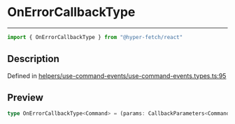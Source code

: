 

# OnErrorCallbackType

<div class="api-docs__separator" data-reactroot="">

---

</div><div class="api-docs__import" data-reactroot="">

```ts
import { OnErrorCallbackType } from "@hyper-fetch/react"
```

</div><div class="api-docs__section">

## Description

</div><div class="api-docs__description"><span class="api-docs__do-not-parse">



</span></div><p class="api-docs__definition">

Defined in [helpers/use-command-events/use-command-events.types.ts:95](https://github.com/BetterTyped/hyper-fetch/blob/7e232edb/packages/react/src/helpers/use-command-events/use-command-events.types.ts#L95)

</p><div class="api-docs__section">

## Preview

</div><div class="api-docs__preview type single">

```ts
type OnErrorCallbackType<Command> = (params: CallbackParameters<Command, ExtractError<Command>>) => void | Promise<void>;
```

</div>